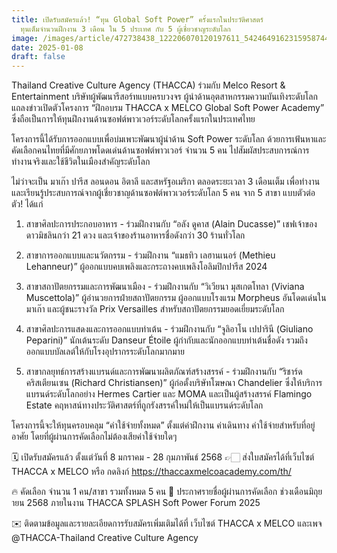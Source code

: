 ```yaml
---
title: เปิดรับสมัครแล้ว! “ทุน Global Soft Power” ครั้งแรกในประวัติศาสตร์
  ทุนเต็มจำนวนฝึกงาน 3 เดือน ใน 5 ประเทศ กับ 5 ผู้เชี่ยวชาญระดับโลก
image: /images/article/472738438_122206070120197611_5424649162315958744_n-1-.jpg
date: 2025-01-08
draft: false
---
```

Thailand Creative Culture Agency (THACCA) ร่วมกับ Melco Resort & Entertainment บริษัทผู้พัฒนารีสอร์ทแบบครบวงจร ผู้นำด้านอุตสาหกรรมความบันเทิงระดับโลก แถลงข่าวเปิดตัวโครงการ “ฝึกอบรม THACCA x MELCO Global Soft Power Academy” ซึ่งถือเป็นการให้ทุนฝึกงานด้านซอฟต์พาวเวอร์ระดับโลกครั้งแรกในประเทศไทย

โครงการนี้ได้รับการออกแบบเพื่อบ่มเพาะพัฒนาผู้นำด้าน Soft Power ระดับโลก ด้วยการเฟ้นหาและคัดเลือกคนไทยที่มีศักยภาพโดดเด่นด้านซอฟต์พาวเวอร์ จำนวน 5 คน ไปสัมผัสประสบการณ์การทำงานจริงและใช้ชีวิตในเมืองสำคัญระดับโลก

ไม่ว่าจะเป็น มาเก๊า ปารีส ลอนดอน อิตาลี และสหรัฐอเมริกา ตลอดระยะเวลา 3 เดือนเต็ม เพื่อทำงานและเรียนรู้ประสบการณ์จากผู้เชี่ยวชาญด้านซอฟต์พาวเวอร์ระดับโลก 5 คน จาก 5 สาขา แบบตัวต่อตัว! ได้แก่

1. สาขาศิลปะการประกอบอาหาร - ร่วมฝึกงานกับ “อลัง ดูคาส (Alain Ducasse)” เชฟเจ้าของดาวมิชลินกว่า 21 ดวง และเจ้าของร้านอาหารชื่อดังกว่า 30 ร้านทั่วโลก

2. สาขาการออกแบบและนวัตกรรม - ร่วมฝึกงาน “แมธทิว เลฮานเนอร์ (Methieu Lehanneur)” ผู้ออกแบบคบเพลิงและกระถางคบเพลิงโอลิมปิกปารีส 2024

3. สาขาสถาปัตยกรรมและการพัฒนาเมือง - ร่วมฝึกงานกับ “วิเวียนา มุสเกตโทลา (Viviana Muscettola)” ผู้อำนวยการฝ่ายสถาปัตยกรรม ผู้ออกแบบโรงแรม Morpheus อันโดดเด่นในมาเก๊า และผู้ชนะรางวัล Prix Versailles สำหรับสถาปัตยกรรมยอดเยี่ยมระดับโลก

4. สาขาศิลปะการแสดงและการออกแบบท่าเต้น - ร่วมฝึกงานกับ “จูลิอาโน เปปารินี (Giuliano Peparini)” นักเต้นระดับ Danseur Étoile ผู้กำกับและนักออกแบบท่าเต้นชื่อดัง รวมถึงออกแบบบัลเลต์ให้กับโรงอุปรากรระดับโลกมากมาย

5. สาขากลยุทธ์การสร้างแบรนด์และการพัฒนาผลิตภัณฑ์สร้างสรรค์ - ร่วมฝึกงานกับ “ริชาร์ด คริสเตียนเซน (Richard Christiansen)” ผู้ก่อตั้งบริษัทโฆษณา Chandelier ซึ่งให้บริการแบรนด์ระดับโลกอย่าง Hermes Cartier และ MOMA และเป็นผู้สร้างสรรค์ Flamingo Estate คฤหาสน์ทางประวัติศาสตร์ที่ถูกรังสรรค์ใหม่ให้เป็นแบรนด์ระดับโลก

โครงการนี้จะให้ทุนครอบคลุม “ค่าใช้จ่ายทั้งหมด” ตั้งแต่ค่าฝึกงาน ค่าเดินทาง ค่าใช้จ่ายสำหรับที่อยู่อาศัย โดยที่ผู้ผ่านการคัดเลือกไม่ต้องเสียค่าใช้จ่ายใดๆ

🗓️ เปิดรับสมัครแล้ว ตั้งแต่วันที่ 8 มกราคม - 28 กุมภาพันธ์ 2568
👉🏻 ส่งใบสมัครได้ที่เว็บไซต์ THACCA x MELCO หรือ กดลิงก์ https://thaccaxmelcoacademy.com/th/

🔥 คัดเลือก จำนวน 1 คน/สาขา รวมทั้งหมด 5 คน
📣 ประกาศรายชื่อผู้ผ่านการคัดเลือก ช่วงเดือนมิถุยายน 2568 ภายในงาน THACCA SPLASH Soft Power Forum 2025

✉️ ติดตามข้อมูลและรายละเอียดการรับสมัครเพิ่มเติมได้ที่
เว็บไซต์ THACCA x MELCO และเพจ @THACCA-Thailand Creative Culture Agency
